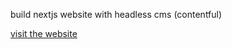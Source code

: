 
build nextjs website with headless cms (contentful) 

[visit the website](https://next-contentful-silk.vercel.app/)
